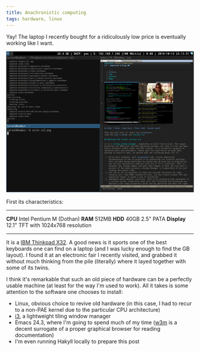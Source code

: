```yaml
---
title: Anachronistic computing
tags: hardware, linux
---
```


Yay! The laptop I recently bought for a ridiculously low price is
eventually working like I want.

![](../images/x32.png)

First its characteristics:

----------- ---------------------------------------------
**CPU**                          Intel Pentium M (Dothan)
**RAM**                                             512MB
**HDD**                                    40GB 2.5" PATA
**Display**            12.1" TFT with 1024x768 resolution
----------- ---------------------------------------------

It is a
[IBM Thinkpad X32](http://www.thinkwiki.org/wiki/Category:X32). A good
news is it sports one of the best keyboards one can find on a laptop
(and I was lucky enough to find the GB layout).  I found it at an
electronic fair I recently visited, and grabbed it without much
thinking from the pile (literally) where it layed together with some
of its twins.

I think it's remarkable that such an old piece of hardware can be a
perfectly usable machine (at least for the way I'm used to work). All
it takes is some attention to the software one chooses to install:

* Linux, obvious choice to revive old hardware (in this case, I had to
  recur to a non-PAE kernel due to the particular CPU architecture)
* [i3](http://i3wm.org/), a lightweight tiling window manager
* Emacs 24.3, where I'm going to spend much of my time
  ([w3m](http://www.emacswiki.org/emacs/emacs-w3m) is a decent
  surrogate of a proper graphical browser for reading documentation)
* I'm even running Hakyll locally to prepare this post
